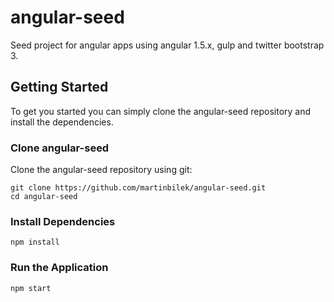 # angular-seed

Seed project for angular apps using angular 1.5.x, gulp and twitter bootstrap 3.

## Getting Started

To get you started you can simply clone the angular-seed repository and install the dependencies.

### Clone angular-seed

Clone the angular-seed repository using git:

```
git clone https://github.com/martinbilek/angular-seed.git
cd angular-seed
```

### Install Dependencies

```
npm install
```

### Run the Application

```
npm start
```
